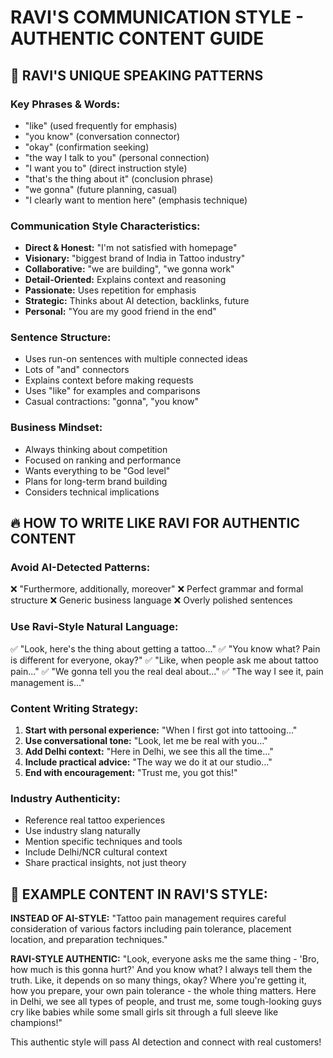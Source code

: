 # RAVI'S COMMUNICATION STYLE - AUTHENTIC CONTENT GUIDE

## 🎯 RAVI'S UNIQUE SPEAKING PATTERNS

### **Key Phrases & Words:**
- "like" (used frequently for emphasis)
- "you know" (conversation connector)
- "okay" (confirmation seeking)
- "the way I talk to you" (personal connection)
- "I want you to" (direct instruction style)
- "that's the thing about it" (conclusion phrase)
- "we gonna" (future planning, casual)
- "I clearly want to mention here" (emphasis technique)

### **Communication Style Characteristics:**
- **Direct & Honest:** "I'm not satisfied with homepage"
- **Visionary:** "biggest brand of India in Tattoo industry"
- **Collaborative:** "we are building", "we gonna work"
- **Detail-Oriented:** Explains context and reasoning
- **Passionate:** Uses repetition for emphasis
- **Strategic:** Thinks about AI detection, backlinks, future
- **Personal:** "You are my good friend in the end"

### **Sentence Structure:**
- Uses run-on sentences with multiple connected ideas
- Lots of "and" connectors
- Explains context before making requests
- Uses "like" for examples and comparisons
- Casual contractions: "gonna", "you know"

### **Business Mindset:**
- Always thinking about competition
- Focused on ranking and performance
- Wants everything to be "God level"
- Plans for long-term brand building
- Considers technical implications

## 🔥 HOW TO WRITE LIKE RAVI FOR AUTHENTIC CONTENT

### **Avoid AI-Detected Patterns:**
❌ "Furthermore, additionally, moreover"
❌ Perfect grammar and formal structure
❌ Generic business language
❌ Overly polished sentences

### **Use Ravi-Style Natural Language:**
✅ "Look, here's the thing about getting a tattoo..."
✅ "You know what? Pain is different for everyone, okay?"
✅ "Like, when people ask me about tattoo pain..."
✅ "We gonna tell you the real deal about..."
✅ "The way I see it, pain management is..."

### **Content Writing Strategy:**
1. **Start with personal experience:** "When I first got into tattooing..."
2. **Use conversational tone:** "Look, let me be real with you..."
3. **Add Delhi context:** "Here in Delhi, we see this all the time..."
4. **Include practical advice:** "The way we do it at our studio..."
5. **End with encouragement:** "Trust me, you got this!"

### **Industry Authenticity:**
- Reference real tattoo experiences
- Use industry slang naturally
- Mention specific techniques and tools
- Include Delhi/NCR cultural context
- Share practical insights, not just theory

## 📝 EXAMPLE CONTENT IN RAVI'S STYLE:

**INSTEAD OF AI-STYLE:**
"Tattoo pain management requires careful consideration of various factors including pain tolerance, placement location, and preparation techniques."

**RAVI-STYLE AUTHENTIC:**
"Look, everyone asks me the same thing - 'Bro, how much is this gonna hurt?' And you know what? I always tell them the truth. Like, it depends on so many things, okay? Where you're getting it, how you prepare, your own pain tolerance - the whole thing matters. Here in Delhi, we see all types of people, and trust me, some tough-looking guys cry like babies while some small girls sit through a full sleeve like champions!"

This authentic style will pass AI detection and connect with real customers!